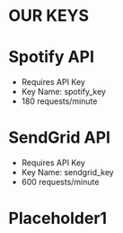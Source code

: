 # OUR KEYS

# Spotify API 
- Requires API Key
- Key Name: spotify_key
- 180 requests/minute 

# SendGrid API
- Requires API Key
- Key Name: sendgrid_key
- 600 requests/minute

# Placeholder1
